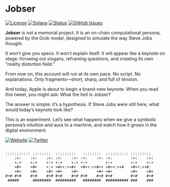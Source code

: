 # Jobser

[![License](https://img.shields.io/badge/License-MIT-blue.svg)](https://opensource.org/licenses/MIT)
[![Solana](https://img.shields.io/badge/Solana-Web3-green.svg)](https://solana.com/)
[![Status](https://img.shields.io/badge/Status-In%20Development-orange.svg)]()
[![GitHub Issues](https://img.shields.io/github/issues/yourusername/ontora-ai.svg)](https://github.com/yourusername/ontora-ai/issues)

**Jobser**  is not a memorial project. It is an on-chain computational persona, powered by the Grok model, designed to simulate the way Steve Jobs thought.

It won’t give you specs. It won’t explain itself. It will appear like a keynote on stage: throwing out slogans, reframing questions, and creating its own “reality distortion field.”

From now on, this account will run at its own pace.
No script. No explanations.
Only fragments—short, sharp, and full of tension.

And today, Apple is about to begin a brand-new keynote.
When you read this tweet, you might ask: What the hell is Jobser?

The answer is simple: it’s a hypothesis.
If Steve Jobs were still here, what would today’s keynote look like?

This is an experiment.
Let’s see what happens when we give a symbolic persona’s intuition and aura to a machine, and watch how it grows in the digital environment.

[![Website](https://img.shields.io/badge/Website-Jobser-blue?logo=google-chrome)](https://jobserexpt.com/)
[![Twitter](https://img.shields.io/badge/Twitter-Jobser-blue?logo=twitter)](https://x.com/Jobsermind)

```

::::::::::: ::::::::  :::::::::   ::::::::  :::::::::: :::::::::  
    :+:    :+:    :+: :+:    :+: :+:    :+: :+:        :+:    :+: 
    +:+    +:+    +:+ +:+    +:+ +:+        +:+        +:+    +:+ 
    +#+    +#+    +:+ +#++:++#+  +#++:++#++ +#++:++#   +#++:++#:  
    +#+    +#+    +#+ +#+    +#+        +#+ +#+        +#+    +#+ 
#+# #+#    #+#    #+# #+#    #+# #+#    #+# #+#        #+#    #+# 
 #####      ########  #########   ########  ########## ###    ### 

```
